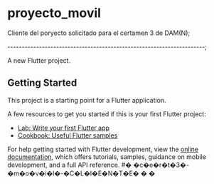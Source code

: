 # proyecto_movil


Cliente del poryecto solicitado para el certamen 3 de DAM(N);




---------------------------------------------------------------------;

A new Flutter project.

## Getting Started

This project is a starting point for a Flutter application.

A few resources to get you started if this is your first Flutter project:

- [Lab: Write your first Flutter app](https://docs.flutter.dev/get-started/codelab)
- [Cookbook: Useful Flutter samples](https://docs.flutter.dev/cookbook)

For help getting started with Flutter development, view the
[online documentation](https://docs.flutter.dev/), which offers tutorials,
samples, guidance on mobile development, and a full API reference.
#� �c�e�r�t�3�-�m�o�v�i�l�-�C�L�I�E�N�T�E�
�
�
